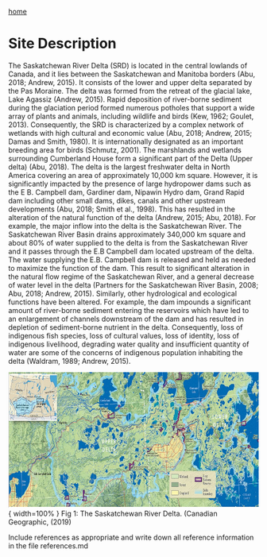 ---
---

[home](home.html)

# Site Description

The Saskatchewan River Delta (SRD) is located in the central lowlands of Canada, and it lies between the Saskatchewan and Manitoba borders (Abu, 2018; Andrew, 2015). It consists of the lower and upper delta separated by the Pas Moraine. The delta was formed from the retreat of the glacial lake, Lake Agassiz (Andrew, 2015). Rapid deposition of river-borne sediment during the glaciation period formed numerous potholes that support a wide array of plants and animals, including wildlife and birds (Kew, 1962; Goulet, 2013). Consequently, the SRD is characterized by a complex network of wetlands with high cultural and economic value (Abu, 2018; Andrew, 2015; Damas and Smith, 1980). It is internationally designated as an important breeding area for birds (Schmutz, 2001). The marshlands and wetlands surrounding Cumberland House form a significant part of the Delta (Upper delta) (Abu, 2018). The delta is the largest freshwater delta in North America covering an area of approximately 10,000 km square. However, it is significantly impacted by the presence of large hydropower dams such as the E B. Campbell dam, Gardiner dam, Nipawin Hydro dam, Grand Rapid dam including other small dams, dikes, canals and other upstream developments (Abu, 2018; Smith et al., 1998). This has resulted in the alteration of the natural function of the delta (Andrew, 2015; Abu, 2018). For example, the major inflow into the delta is the Saskatchewan River. The Saskatchewan River Basin drains approximately 340,000 km square and about 80% of water supplied to the delta is from the Saskatchewan River and it passes through the E.B Campbell dam located upstream of the delta. The water supplying the E.B. Campbell dam is released and held as needed to maximize the function of the dam. This result to significant alteration in the natural flow regime of the Saskatchewan River, and a general decrease of water level in the delta (Partners for the Saskatchewan River Basin, 2008; Abu, 2018; Andrew, 2015). Similarly, other hydrological and ecological functions have been altered. For example, the dam impounds a significant amount of river-borne sediment entering the reservoirs which have led to an enlargement of channels downstream of the dam and has resulted in depletion of sediment-borne nutrient in the delta. Consequently, loss of indigenous fish species, loss of cultural values, loss of identity, loss of indigenous livelihood, degrading water quality and insufficient quantity of water are some of the concerns of  indigenous population inhabiting the delta (Waldram, 1989; Andrew, 2015).


![](figures/site.jpg){ width=100% }
Fig 1: The Saskatchewan River Delta. (Canadian Geographic, (2019)

Include references as appropriate and write down all reference information in the file references.md
